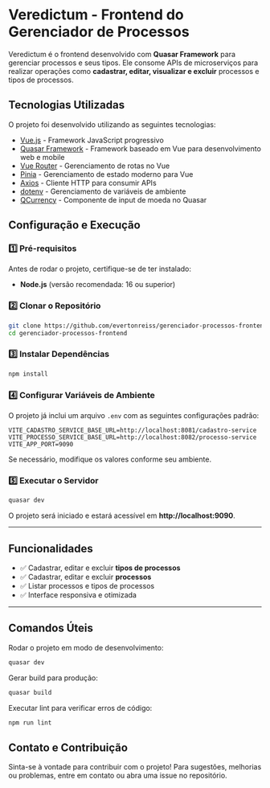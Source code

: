 # Veredictum - Frontend do Gerenciador de Processos

Veredictum é o frontend desenvolvido com **Quasar Framework** para gerenciar processos e seus tipos. Ele consome APIs de microserviços para realizar operações como **cadastrar, editar, visualizar e excluir** processos e tipos de processos.

## Tecnologias Utilizadas

O projeto foi desenvolvido utilizando as seguintes tecnologias:

- [Vue.js](https://vuejs.org/) - Framework JavaScript progressivo
- [Quasar Framework](https://quasar.dev/) - Framework baseado em Vue para desenvolvimento web e mobile
- [Vue Router](https://router.vuejs.org/) - Gerenciamento de rotas no Vue
- [Pinia](https://pinia.vuejs.org/) - Gerenciamento de estado moderno para Vue
- [Axios](https://axios-http.com/) - Cliente HTTP para consumir APIs
- [dotenv](https://www.npmjs.com/package/dotenv) - Gerenciamento de variáveis de ambiente
- [QCurrency](https://quasar.dev/) - Componente de input de moeda no Quasar

## Configuração e Execução

### 1️⃣ **Pré-requisitos**
Antes de rodar o projeto, certifique-se de ter instalado:

- **Node.js** (versão recomendada: 16 ou superior)

### 2️⃣ **Clonar o Repositório**
```sh
git clone https://github.com/evertonreiss/gerenciador-processos-frontend.git
cd gerenciador-processos-frontend
```

### 3️⃣ **Instalar Dependências**
```sh
npm install
```

### 4️⃣ **Configurar Variáveis de Ambiente**
O projeto já inclui um arquivo `.env` com as seguintes configurações padrão:

```env
VITE_CADASTRO_SERVICE_BASE_URL=http://localhost:8081/cadastro-service
VITE_PROCESSO_SERVICE_BASE_URL=http://localhost:8082/processo-service
VITE_APP_PORT=9090
```

Se necessário, modifique os valores conforme seu ambiente.

### 5️⃣ **Executar o Servidor**
```sh
quasar dev
```

O projeto será iniciado e estará acessível em **http://localhost:9090**.

---

## Funcionalidades

* ✅ Cadastrar, editar e excluir **tipos de processos**
* ✅ Cadastrar, editar e excluir **processos**
* ✅ Listar processos e tipos de processos
* ✅ Interface responsiva e otimizada

---

## Comandos Úteis

Rodar o projeto em modo de desenvolvimento:
```sh
quasar dev
```

Gerar build para produção:
```sh
quasar build
```

Executar lint para verificar erros de código:
```sh
npm run lint
```

## Contato e Contribuição

Sinta-se à vontade para contribuir com o projeto! Para sugestões, melhorias ou problemas, entre em contato ou abra uma issue no repositório.


